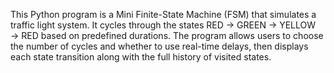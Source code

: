 This Python program is a Mini Finite-State Machine (FSM) that simulates a traffic light system. It cycles through the states RED → GREEN → YELLOW → RED based on predefined durations. The program allows users to choose the number of cycles and whether to use real-time delays, then displays each state transition along with the full history of visited states.
